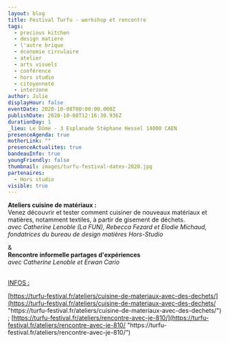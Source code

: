 ```yaml
---
layout: blog
title: Festival Turfu - workshop et rencontre
tags:
  - precious kitchen
  - design matiere
  - l'autre brique
  - économie circulaire
  - atelier
  - arts visuels
  - conférence
  - hors studio
  - citoyenneté
  - interzone
author: Julie
displayHour: false
eventDate: 2020-10-08T00:00:00.000Z
publishDate: 2020-10-08T12:16:30.936Z
durationDay: 1
_lieu: Le Dôme - 3 Esplanade Stéphane Hessel 14000 CAEN
presenceAgenda: true
motherLink: ""
presenceActualites: true
bandeauInfo: true
youngFriendly: false
thumbnail: images/turfu-festival-dates-2020.jpg
partenaires:
  - Hors studio
visible: true
---
```

**Ateliers cuisine de matériaux :** \
Venez découvrir et tester comment cuisiner de nouveaux matériaux et matières, notamment textiles, à partir de gisement de déchets.\
*avec Catherine Lenoble (La FUN), Rebecca Fezard et Elodie Michaud, fondatrices du bureau de design matières Hors-Studio*

&\
**Rencontre informelle partages d'expériences**\
*avec Catherine Lenoble et Erwan Cario*

[\
INFOS : ](https://turfu-festival.fr/ateliers/cuisine-de-materiaux-avec-des-dechets/ "https\://turfu-festival.fr/ateliers/cuisine-de-materiaux-avec-des-dechets/")

[https://turfu-festival.fr/ateliers/cuisine-de-materiaux-avec-des-dechets/](https://turfu-festival.fr/ateliers/cuisine-de-materiaux-avec-des-dechets/ "https\://turfu-festival.fr/ateliers/cuisine-de-materiaux-avec-des-dechets/") ; [https://turfu-festival.fr/ateliers/rencontre-avec-je-810/](https://turfu-festival.fr/ateliers/rencontre-avec-je-810/ "https\://turfu-festival.fr/ateliers/rencontre-avec-je-810/")